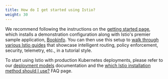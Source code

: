 ```yaml
---
title: How do I get started using Istio?
weight: 30
---
```


We recommend following the instructions on the [getting started page](/pt-br/docs/setup/getting-started/),
which installs a demonstration configuration along with Istio's premier sample application,
[Bookinfo](/pt-br/docs/examples/bookinfo/).
You can then use this setup to [walk through various Istio guides](/pt-br/docs/setup/getting-started/#next-steps)
that showcase intelligent routing, policy enforcement, security, telemetry, etc., in a tutorial style.

To start using Istio with production Kubernetes deployments, please refer to our
[deployment models](/pt-br/docs/ops/deployment/deployment-models/) documentation and the
[which Istio installation method should I use?](/pt-br/about/faq/#install-method-selection)
FAQ page.
